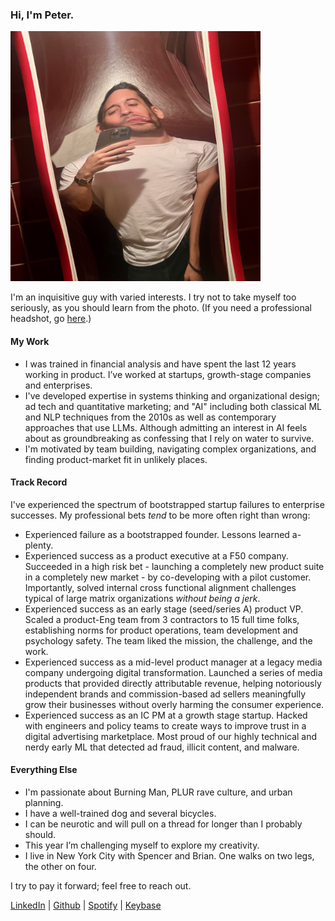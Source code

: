 ### Hi, I'm Peter.

<img src="peter.jpeg?raw=true" width="400">

I'm an inquisitive guy with varied interests. I try not to take myself too seriously, as you should learn from the photo. (If you need a professional headshot, go [here](7D1A8939.jpg?raw=true).)

#### My Work
- I was trained in financial analysis and have spent the last 12 years working in product. I’ve worked at startups, growth-stage companies and enterprises. 
- I've developed expertise in systems thinking and organizational design; ad tech and quantitative marketing; and "AI" including both classical ML and NLP techniques from the 2010s as well as contemporary approaches that use LLMs. Although admitting an interest in AI feels about as groundbreaking as confessing that I rely on water to survive.
- I'm motivated by team building, navigating complex organizations, and finding product-market fit in unlikely places.

#### Track Record

I've experienced the spectrum of bootstrapped startup failures to enterprise successes. My professional bets _tend_ to be more often right than wrong:

- Experienced failure as a bootstrapped founder. Lessons learned a-plenty. 
- Experienced success as a product executive  at a F50 company. Succeeded in a high risk bet - launching a completely new product suite in a completely new market - by co-developing with a pilot customer. Importantly, solved internal cross functional alignment challenges typical of large matrix organizations _without being a jerk_. 
- Experienced success as an early stage (seed/series A) product VP. Scaled a product-Eng team from 3 contractors to 15 full time folks, establishing norms for product operations, team development and psychology safety. The team liked the mission, the challenge, and the work. 
- Experienced success as a mid-level product manager at a legacy media company undergoing digital transformation. Launched a series of media products that provided directly attributable revenue, helping notoriously independent brands and commission-based ad sellers meaningfully grow their businesses without overly harming the consumer experience.
- Experienced success as an IC PM at a growth stage startup. Hacked with engineers and policy teams to create ways to improve trust  in a digital advertising marketplace. Most proud of our highly technical and nerdy early ML that detected ad fraud, illicit content, and malware. 


#### Everything Else

- I'm passionate about Burning Man, PLUR rave culture, and urban planning.
- I have a well-trained dog and several bicycles.
- I can be neurotic and will pull on a thread for longer than I probably should.
- This year I’m challenging myself to explore my creativity.
- I live in New York City with Spencer and Brian. One walks on two legs, the other on four.

I try to pay it forward; feel free to reach out.

[LinkedIn](https://linkedin.com/in/peterelbaor) | [Github](https://github.com/roablep) | [Spotify](https://open.spotify.com/user/pip56789) | [Keybase](https://keybase.io/roablep)
